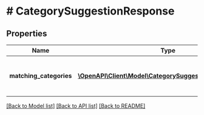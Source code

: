 # # CategorySuggestionResponse

## Properties

Name | Type | Description | Notes
------------ | ------------- | ------------- | -------------
**matching_categories** | [**\OpenAPI\Client\Model\CategorySuggestionCategoryNode[]**](CategorySuggestionCategoryNode.md) | List of categories matching with given phrase. |

[[Back to Model list]](../../README.md#models) [[Back to API list]](../../README.md#endpoints) [[Back to README]](../../README.md)
